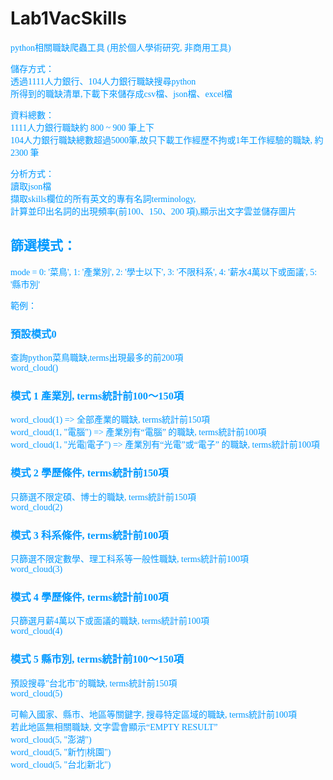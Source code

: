 # Lab1VacSkills

<font face="逐浪新宋" color=#0099ff>
python相關職缺爬蟲工具 (用於個人學術研究, 非商用工具)

儲存方式：\
透過1111人力銀行、104人力銀行職缺搜尋python \
所得到的職缺清單,下載下來儲存成csv檔、json檔、excel檔 

資料總數：\
1111人力銀行職缺約 800 ~ 900 筆上下\
104人力銀行職缺總數超過5000筆,故只下載工作經歷不拘或1年工作經驗的職缺,
約 2300 筆

分析方式：\
讀取json檔 \
擷取skills欄位的所有英文的專有名詞terminology, \
計算並印出名詞的出現頻率(前100、150、200 項),顯示出文字雲並儲存圖片

## 篩選模式：
mode = 0: '菜鳥', 1: '產業別', 2: '學士以下', 3: '不限科系', 4: '薪水4萬以下或面議', 5: '縣市別'

範例：
### 預設模式0
查詢python菜鳥職缺,terms出現最多的前200項 \
word_cloud()

### 模式 1  產業別, terms統計前100～150項 
word_cloud(1) => 全部產業的職缺, terms統計前150項 \
word_cloud(1, "電腦") => 產業別有“電腦” 的職缺, terms統計前100項 \
word_cloud(1, "光電|電子") => 產業別有“光電”或“電子” 的職缺, terms統計前100項

### 模式 2  學歷條件, terms統計前150項 
只篩選不限定碩、博士的職缺, terms統計前150項 \
word_cloud(2)

### 模式 3  科系條件, terms統計前100項
只篩選不限定數學、理工科系等一般性職缺, terms統計前100項 \
word_cloud(3)

### 模式 4  學歷條件, terms統計前100項
只篩選月薪4萬以下或面議的職缺, terms統計前100項 \
word_cloud(4)

### 模式 5  縣市別, terms統計前100～150項
預設搜尋"台北市"的職缺, terms統計前150項  \
word_cloud(5)

可輸入國家、縣市、地區等關鍵字, 搜尋特定區域的職缺, terms統計前100項 \
若此地區無相關職缺, 文字雲會顯示“EMPTY RESULT” \
word_cloud(5, "澎湖") \
word_cloud(5, "新竹|桃園") \
word_cloud(5, "台北|新北")

</font>

